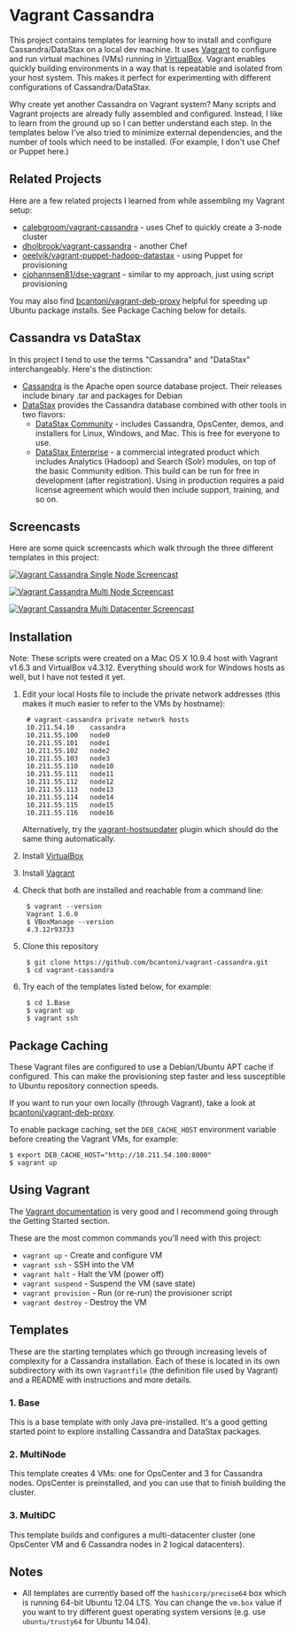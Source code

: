 # Vagrant Cassandra

This project contains templates for learning how to install and configure Cassandra/DataStax on a local dev machine. It uses [Vagrant](http://www.vagrantup.com/) to configure and run virtual machines (VMs) running in [VirtualBox](https://www.virtualbox.org/). Vagrant enables quickly building environments in a way that is repeatable and isolated from your host system. This makes it perfect for experimenting with different configurations of Cassandra/DataStax.

Why create yet another Cassandra on Vagrant system? Many scripts and Vagrant projects are already fully assembled and configured. Instead, I like to learn from the ground up so I can better understand each step. In the templates below I've also tried to minimize external dependencies, and the number of tools which need to be installed. (For example, I don't use Chef or Puppet here.)

## Related Projects

Here are a few related projects I learned from while assembling my Vagrant setup:

* [calebgroom/vagrant-cassandra](https://github.com/calebgroom/vagrant-cassandra) - uses Chef to quickly create a 3-node cluster
* [dholbrook/vagrant-cassandra](https://github.com/dholbrook/vagrant-cassandra) - another Chef
* [oeelvik/vagrant-puppet-hadoop-datastax](https://github.com/oeelvik/vagrant-puppet-hadoop-datastax) - using Puppet for provisioning
* [cjohannsen81/dse-vagrant](https://github.com/cjohannsen81/dse-vagrant) - similar to my approach, just using script provisioning

You may also find [bcantoni/vagrant-deb-proxy](https://github.com/bcantoni/vagrant-deb-proxy) helpful for speeding up Ubuntu package installs. See Package Caching below for details.

## Cassandra vs DataStax

In this project I tend to use the terms "Cassandra" and "DataStax" interchangeably. Here's the distinction:

* [Cassandra](http://cassandra.apache.org/) is the Apache open source database project. Their releases include binary .tar and packages for Debian
* [DataStax](http://datastax.com/) provides the Cassandra database combined with other tools in two flavors:
    * [DataStax Community](http://planetcassandra.org/cassandra/) - includes Cassandra, OpsCenter, demos, and installers for Linux, Windows, and Mac. This is free for everyone to use.
    * [DataStax Enterprise](http://www.datastax.com/what-we-offer/products-services/datastax-enterprise) - a commercial integrated product which includes Analytics (Hadoop) and Search (Solr) modules, on top of the basic Community edition. This build can be run for free in development (after registration). Using in production requires a paid license agreement which would then include support, training, and so on.

## Screencasts

Here are some quick screencasts which walk through the three different templates in this project:

[![Vagrant Cassandra Single Node Screencast](http://img.youtube.com/vi/tjNLQNYd3Rc/0.jpg)](http://www.youtube.com/watch?v=tjNLQNYd3Rc)

[![Vagrant Cassandra Multi Node Screencast](http://img.youtube.com/vi/xaVqvNeNlKM/0.jpg)](http://www.youtube.com/watch?v=xaVqvNeNlKM)

[![Vagrant Cassandra Multi Datacenter Screencast](http://img.youtube.com/vi/rTGSfmpgqP0/0.jpg)](http://www.youtube.com/watch?v=rTGSfmpgqP0)

## Installation

Note: These scripts were created on a Mac OS X 10.9.4 host with Vagrant v1.6.3 and VirtualBox v4.3.12. Everything should work for Windows hosts as well, but I have not tested it yet.

1. Edit your local Hosts file to include the private network addresses (this makes it much easier to refer to the VMs by hostname):

        # vagrant-cassandra private network hosts
        10.211.54.10    cassandra
        10.211.55.100   node0
        10.211.55.101   node1
        10.211.55.102   node2
        10.211.55.103   node3
        10.211.55.110   node10
        10.211.55.111   node11
        10.211.55.112   node12
        10.211.55.113   node13
        10.211.55.114   node14
        10.211.55.115   node15
        10.211.55.116   node16

   Alternatively, try the [vagrant-hostsupdater](https://github.com/cogitatio/vagrant-hostsupdater) plugin which should do the same thing automatically.
1. Install [VirtualBox](https://www.virtualbox.org/wiki/Downloads)
1. Install [Vagrant](https://www.vagrantup.com/downloads)
1. Check that both are installed and reachable from a command line:

        $ vagrant --version
        Vagrant 1.6.0
        $ VBoxManage --version
        4.3.12r93733

1. Clone this repository

        $ git clone https://github.com/bcantoni/vagrant-cassandra.git
        $ cd vagrant-cassandra

1. Try each of the templates listed below, for example:

        $ cd 1.Base
        $ vagrant up
        $ vagrant ssh

## Package Caching

These Vagrant files are configured to use a Debian/Ubuntu APT cache if configured. This can make the provisioning step faster and less susceptible to Ubuntu repository connection speeds.

If you want to run your own locally (through Vagrant), take a look at [bcantoni/vagrant-deb-proxy](https://github.com/bcantoni/vagrant-deb-proxy).

To enable package caching, set the `DEB_CACHE_HOST` environment variable before creating the Vagrant VMs, for example:

    $ export DEB_CACHE_HOST="http://10.211.54.100:8000"
    $ vagrant up

## Using Vagrant

The [Vagrant documentation](https://docs.vagrantup.com/v2/) is very good and I recommend going through the Getting Started section.

These are the most common commands you'll need with this project:

* `vagrant up` - Create and configure VM
* `vagrant ssh` - SSH into the VM
* `vagrant halt` - Halt the VM (power off)
* `vagrant suspend` - Suspend the VM (save state)
* `vagrant provision` - Run (or re-run) the provisioner script
* `vagrant destroy` - Destroy the VM

## Templates

These are the starting templates which go through increasing levels of complexity for a Cassandra installation. Each of these is located in its own subdirectory with its own `Vagrantfile` (the definition file used by Vagrant) and a README with instructions and more details.

### 1. Base

This is a base template with only Java pre-installed. It's a good getting started point to explore installing Cassandra and DataStax packages.

### 2. MultiNode

This template creates 4 VMs: one for OpsCenter and 3 for Cassandra nodes. OpsCenter is preinstalled, and you can use that to finish building the cluster.

### 3. MultiDC

This template builds and configures a multi-datacenter cluster (one OpsCenter VM and 6 Cassandra nodes in 2 logical datacenters).

## Notes

* All templates are currently based off the `hashicorp/precise64` box which is running 64-bit Ubuntu 12.04 LTS. You can change the `vm.box` value if you want to try different guest operating system versions (e.g. use `ubuntu/trusty64` for Ubuntu 14.04).
